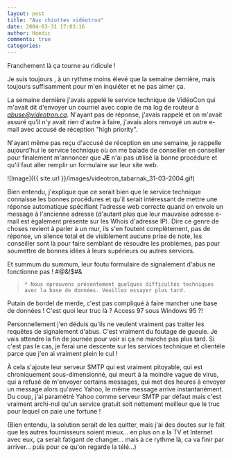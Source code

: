 ```yaml
---
layout: post
title: "Aux chiottes vidéotron"
date: 2004-03-31 17:03:16
author: Hoedic
comments: true
categories: 
---
```



Franchement là ça tourne au ridicule !

Je suis toujours , à un rythme moins élevé que la semaine dernière, mais toujours suffisamment pour m'en inquiéter et ne pas aimer ça.

La semaine dernière j'avais appelé le service technique de VidéoCon qui m'avait dit d'envoyer un courriel avec copie de ma log de routeur à *abuse@videotron.ca*. N'ayant pas de réponse, j'avais rappelé et on m'avait assuré qu'il n'y avait rien d'autre à faire, j'avais alors renvoyé un autre e-mail avec accusé de réception "high priority".

N'ayant même pas reçu d'accusé de réception en une semaine, je rappelle aujourd'hui le service technique où on me balade de conseiller en conseiller pour finalement m'annoncer que **JE** n'ai pas utilisé la bonne procédure et qu'il faut aller remplir un formulaire sur leur site web.

![Image]({{ site.url }}/images/videotron_tabarnak_31-03-2004.gif)


Bien entendu, j'explique que ce serait bien que le service technique connaisse les bonnes procédures et qu'il serait intéressant de mettre une réponse automatique spécifiant l'adresse web correcte quand on envoie un message à l'ancienne adresse (d'autant plus que leur mauvaise adresse e-mail est également présente sur les Whois d'adresse IP). Dire ce genre de choses revient à parler à un mur, ils s'en foutent complètement, pas de réponse, un silence total et de visiblement aucune prise de note, les conseiller sont là pour faire semblant de résoudre les problèmes, pas pour soumettre de bonnes idées à leurs supérieurs ou autres services.

Et summum du summum, leur foutu formulaire de signalement d'abus ne fonctionne pas ! #@&!$#\&

<blockquote class="citation">

    * Nous éprouvons présentement quelques difficultés techniques avec la base de données. Veuillez essayer plus tard.

</blockquote>

Putain de bordel de merde, c'est pas compliqué à faire marcher une base de données ! C'est quoi leur truc là ? Access 97 sous Windows 95 ?!

Personnellement j'en déduis qu'ils ne veulent vraiment pas traiter les requêtes de signalement d'abus. C'est vraiment du foutage de gueule. Je vais attendre la fin de journée pour voir si ça ne marche pas plus tard. Si c'est pas le cas, je ferai une descente sur les services technique et clientèle parce que j'en ai vraiment plein le cul !

À cela s'ajoute leur serveur SMTP qui est vraiment pitoyable, qui est chroniquement sous-dimensionné, qui meurt à la moindre vague de virus, qui a refusé de m'envoyer certains messages, qui met des heures à envoyer un message alors qu'avec Yahoo, le même message arrive instantanément. Du coup, j'ai paramétré Yahoo comme serveur SMTP par défaut mais c'est vraiment archi-nul qu'un service gratuit soit nettement meilleur que le truc pour lequel on paie une fortune !

(Bien entendu, la solution serait de les quitter, mais j'ai des doutes sur le fait que les autres fournisseurs soient mieux... en plus on a la TV et Internet avec eux, ça serait fatigant de changer... mais à ce rythme là, ca va finir par arriver... puis pour ce qu'on regarde la télé...)